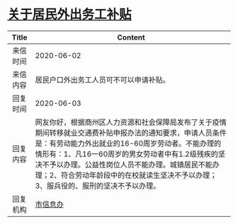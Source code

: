 # <a href="http://www.shangluo.gov.cn/zmhd/ldxxxx.jsp?urltype=leadermail.LeaderMailContentUrl&wbtreeid=1112&leadermailid=5956">关于居民外出务工补贴</a>
| Title |                                                                                        Content                                                                                         |
|:-----:|----------------------------------------------------------------------------------------------------------------------------------------------------------------------------------------|
| 来信时间  | 2020-06-02                                                                                                                                                                             |
| 来信内容  | 居民户口外出务工人员可不可以申请补贴。                                                                                                                                                                    |
| 回复时间  | 2020-06-03                                                                                                                                                                             |
| 回复内容  | 网友你好，根据商州区人力资源和社会保障局发布了关于疫情期间转移就业交通费补贴申报办法的通知要求，申请人员条件是：有劳动能力外出就业的16-60周岁劳动者。不能办理的情形有：1、凡16一60周岁的男女劳动者中有1.2级残疾的坚决不予以办理。公益性岗位人员不能办理。城镇居民不能办理；2、符合劳动年龄段中的在校就读生坚决不予以办理；3、服兵役的、服刑的坚决不予以办理。 |
| 回复机构  | <a href="../../categories/agencies/市信息办.md">市信息办</a>                                                                                                                                   |